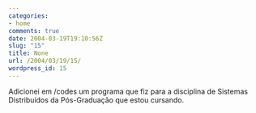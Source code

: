 ```yaml
---
categories:
- home
comments: true
date: 2004-03-19T19:10:56Z
slug: "15"
title: None
url: /2004/03/19/15/
wordpress_id: 15
---
```


Adicionei em /codes um programa que fiz para a disciplina de Sistemas Distribuídos da Pós-Graduação que estou cursando.
